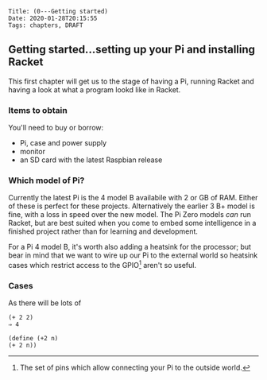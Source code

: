     Title: (0---Getting started)
    Date: 2020-01-28T20:15:55
    Tags: chapters, DRAFT

## Getting started...setting up your Pi and installing Racket

This first chapter will get us to the stage of having a Pi, running Racket and having a look at what a program lookd like in Racket.
<!-- more -->

### Items to obtain

You'll need to buy or borrow:

* Pi, case and power supply
* monitor
* an SD card with the latest Raspbian release

### Which model of Pi?

Currently the latest Pi is the 4 model B availabile with 2 or GB of RAM. Either of these is perfect for these projects. Alternatively the earlier 3 B+ model is fine, with a loss in speed over the new model. The Pi Zero models *can* run Racket, but are best suited when you come to embed some intelligence in a finished project rather than for learning and development. 

For a Pi 4 model B, it's worth also adding a heatsink for the processor; but bear in mind that we want to wire up our Pi to the external world so heatsink cases which restrict access to the GPIO[^GPIO] aren't so useful.

### Cases

As there will be lots of 

[^GPIO]: The set of pins which allow connecting your Pi to the outside world.




```Racket
(+ 2 2)
⇒ 4

(define (+2 n)
(+ 2 n))
```



